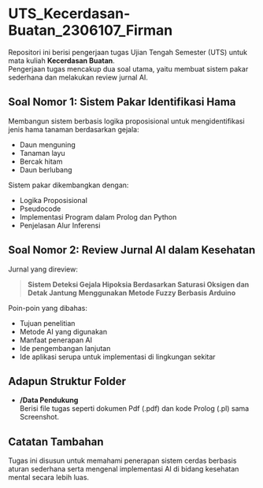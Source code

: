 # UTS_Kecerdasan-Buatan_2306107_Firman


Repositori ini berisi pengerjaan tugas Ujian Tengah Semester (UTS) untuk mata kuliah **Kecerdasan Buatan**.  
Pengerjaan tugas mencakup dua soal utama, yaitu membuat sistem pakar sederhana dan melakukan review jurnal AI.

## Soal Nomor 1: Sistem Pakar Identifikasi Hama

Membangun sistem berbasis logika proposisional untuk mengidentifikasi jenis hama tanaman berdasarkan gejala:
- Daun menguning
- Tanaman layu
- Bercak hitam
- Daun berlubang

Sistem pakar dikembangkan dengan:
- Logika Proposisional
- Pseudocode
- Implementasi Program dalam Prolog dan Python
- Penjelasan Alur Inferensi

##  Soal Nomor 2: Review Jurnal AI dalam Kesehatan

Jurnal yang direview:
> **Sistem Deteksi Gejala Hipoksia Berdasarkan Saturasi Oksigen dan Detak Jantung Menggunakan Metode Fuzzy Berbasis Arduino**

Poin-poin yang dibahas:
- Tujuan penelitian
- Metode AI yang digunakan
- Manfaat penerapan AI
- Ide pengembangan lanjutan
- Ide aplikasi serupa untuk implementasi di lingkungan sekitar

## Adapun Struktur Folder

- **/Data Pendukung**  
  Berisi file tugas seperti dokumen Pdf (.pdf) dan kode Prolog (.pl) sama Screenshot.

## Catatan Tambahan

Tugas ini disusun untuk memahami penerapan sistem cerdas berbasis aturan sederhana serta mengenal implementasi AI di bidang kesehatan mental secara lebih luas.

